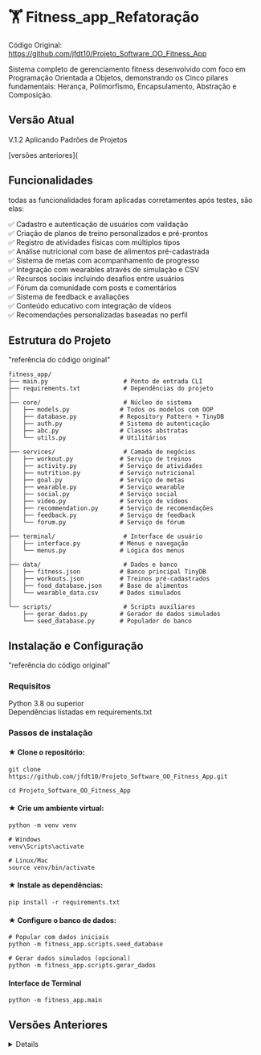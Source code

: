 # 🏋 Fitness_app_Refatoração 

Código Original: https://github.com/jfdt10/Projeto_Software_OO_Fitness_App 

Sistema completo de gerenciamento fitness desenvolvido com foco em Programação Orientada a Objetos, demonstrando os Cinco pilares fundamentais: Herança, Polimorfismo, Encapsulamento, Abstração e Composição.

## Versão Atual 

V.1.2 Aplicando Padrões de Projetos 

[versões anteriores](

## Funcionalidades

todas as funcionalidades foram aplicadas corretamentes após testes, são elas:

✅ Cadastro e autenticação de usuários com validação <br/>
✅ Criação de planos de treino personalizados e pré-prontos <br/>
✅ Registro de atividades físicas com múltiplos tipos <br/>
✅ Análise nutricional com base de alimentos pré-cadastrada <br/>
✅ Sistema de metas com acompanhamento de progresso <br/>
✅ Integração com wearables através de simulação e CSV <br/>
✅ Recursos sociais incluindo desafios entre usuários <br/>
✅ Fórum da comunidade com posts e comentários <br/>
✅ Sistema de feedback e avaliações <br/>
✅ Conteúdo educativo com integração de vídeos <br/>
✅ Recomendações personalizadas baseadas no perfil <br/>

## Estrutura do Projeto 

"referência do código original"

```text
fitness_app/
├── main.py                     # Ponto de entrada CLI
├── requirements.txt            # Dependências do projeto
│
├── core/                       # Núcleo do sistema
│   ├── models.py              # Todos os modelos com OOP
│   ├── database.py            # Repository Pattern + TinyDB
│   ├── auth.py                # Sistema de autenticação
│   ├── abc.py                 # Classes abstratas
│   └── utils.py               # Utilitários
│
├── services/                   # Camada de negócios
│   ├── workout.py             # Serviço de treinos
│   ├── activity.py            # Serviço de atividades
│   ├── nutrition.py           # Serviço nutricional
│   ├── goal.py                # Serviço de metas
│   ├── wearable.py            # Serviço wearable
│   ├── social.py              # Serviço social
│   ├── video.py               # Serviço de vídeos
│   ├── recommendation.py      # Serviço de recomendações
│   ├── feedback.py            # Serviço de feedback
│   └── forum.py               # Serviço de fórum
│
├── terminal/                   # Interface de usuário
│   ├── interface.py           # Menus e navegação
│   └── menus.py               # Lógica dos menus
│
├── data/                       # Dados e banco
│   ├── fitness.json           # Banco principal TinyDB
│   ├── workouts.json          # Treinos pré-cadastrados
│   ├── food_database.json     # Base de alimentos
│   └── wearable_data.csv      # Dados simulados
│
└── scripts/                    # Scripts auxiliares
    ├── gerar_dados.py         # Gerador de dados simulados
    └── seed_database.py       # Populador do banco
```
## Instalação e Configuração

"referência do código original"

### Requisitos
Python 3.8 ou superior<br/>
Dependências listadas em requirements.txt

### Passos de instalação

####  ★ Clone o repositório:

```
git clone https://github.com/jfdt10/Projeto_Software_OO_Fitness_App.git

cd Projeto_Software_OO_Fitness_App
```
####  ★ Crie um ambiente virtual:

```
python -m venv venv

# Windows
venv\Scripts\activate

# Linux/Mac
source venv/bin/activate
```

####  ★ Instale as dependências:
```
pip install -r requirements.txt
```

####  ★ Configure o banco de dados:

```
# Popular com dados iniciais
python -m fitness_app.scripts.seed_database

# Gerar dados simulados (opcional)
python -m fitness_app.scripts.gerar_dados

```
#### Interface de Terminal
```
python -m fitness_app.main
```

## Versões Anteriores
<details> 
    ### V.1 - Início 
V.1.0 Refatoração - Analisando os requesitos funcionais
</details>
